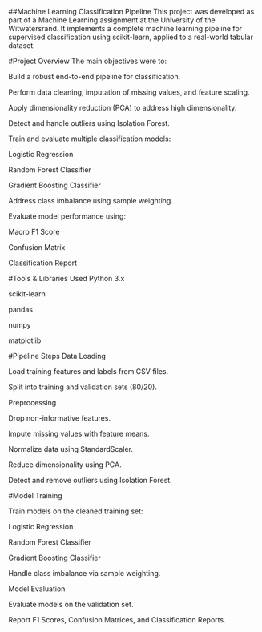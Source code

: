 ##Machine Learning Classification Pipeline
This project was developed as part of a Machine Learning assignment at the University of the Witwatersrand. It implements a complete machine learning pipeline for supervised classification using scikit-learn, applied to a real-world tabular dataset.

#Project Overview
The main objectives were to:

Build a robust end-to-end pipeline for classification.

Perform data cleaning, imputation of missing values, and feature scaling.

Apply dimensionality reduction (PCA) to address high dimensionality.

Detect and handle outliers using Isolation Forest.

Train and evaluate multiple classification models:

Logistic Regression

Random Forest Classifier

Gradient Boosting Classifier

Address class imbalance using sample weighting.

Evaluate model performance using:

Macro F1 Score

Confusion Matrix

Classification Report

#Tools & Libraries Used
Python 3.x

scikit-learn

pandas

numpy

matplotlib

#Pipeline Steps
Data Loading

Load training features and labels from CSV files.

Split into training and validation sets (80/20).

Preprocessing

Drop non-informative features.

Impute missing values with feature means.

Normalize data using StandardScaler.

Reduce dimensionality using PCA.

Detect and remove outliers using Isolation Forest.

#Model Training

Train models on the cleaned training set:

Logistic Regression

Random Forest Classifier

Gradient Boosting Classifier

Handle class imbalance via sample weighting.

Model Evaluation

Evaluate models on the validation set.

Report F1 Scores, Confusion Matrices, and Classification Reports.
